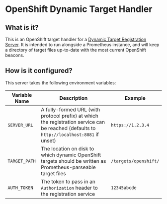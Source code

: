 # OpenShift Dynamic Target Handler

## What is it?

This is an OpenShift target handler for a [Dynamic Target Registration Server](https://github.com/jacobsee/dynamic-target-registration-server). It is intended to run alongside a Prometheus instance, and will keep a directory of target files up-to-date with the most current OpenShift beacons.

## How is it configured?

This server takes the following environment variables:

| Variable Name | Description | Example |
| --- | --- | --- |
| `SERVER_URL` | A fully-formed URL (with protocol prefix) at which the registration service can be reached (defaults to `http://localhost:8081` if unset) | `https://1.2.3.4` |
| `TARGET_PATH` | The location on disk to which dynamic OpenShift targets should be written as Prometheus-parseable target files | `/targets/openshift/` |
| `AUTH_TOKEN` | The token to pass in an `Authorization` header to the registration service | `12345abcde` |
